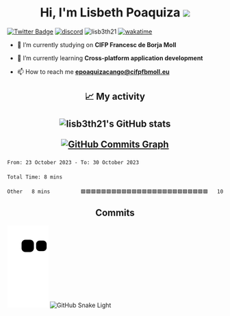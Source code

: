 <h1 align="center">Hi, I'm Lisbeth Poaquiza <img height="40" src="https://emoji.gg/assets/emoji/5887-animalcrossdance.gif"></h1>

[![Twitter Badge](https://badgen.net/badge/icon/twitter?icon=twitter&label)](https://twitter.com/lxslis)
[![discord](https://img.shields.io/badge/contact-me-blue?logo=discord&logoColor=white)](https://discordapp.com/users/535941724623863808)
 <img src="https://komarev.com/ghpvc/?username=lisb3th21&label=Profile%20views&color=0e75b6&style=flat" alt="lisb3th21" />
 [![wakatime](https://wakatime.com/badge/user/9e72577d-b160-438c-93e4-cdb2f903dde2.svg)](https://wakatime.com/@9e72577d-b160-438c-93e4-cdb2f903dde2)

- 🔭 I’m currently studying on **CIFP Francesc de Borja Moll**

- 🌱 I’m currently learning **Cross-platform application development**

- 📫 How to reach me **epoaquizacango@cifpfbmoll.eu**

<h2 align="center">📈 My activity</h2>
<h2 align="center">


 <img loading="lazy" src="https://github-readme-stats.vercel.app/api?username=lisb3th21&show_icons=true&hide=&count_private=true&title_color=0891b2&text_color=ffffff&icon_color=0891b2&bg_color=27272a&hide_border=true&show_icons=true" alt="lisb3th21's GitHub stats" height="150" align="center"/>

<a href="http://www.github.com/lisb3th21" align="center"><img loading="lazy" src="https://github-readme-stats.vercel.app/api/top-langs/?username=lisb3th21&hide=html/?username=lisb3th21&layout=compact&theme=dark&hide_border=true&bg_color=27272a&color=ffffff" alt="GitHub Commits Graph" height="150" align="center"/></a>
</h2>
<!--START_SECTION:waka-->

```txt
From: 23 October 2023 - To: 30 October 2023

Total Time: 8 mins

Other   8 mins          🟩🟩🟩🟩🟩🟩🟩🟩🟩🟩🟩🟩🟩🟩🟩🟩🟩🟩🟩🟩🟩🟩🟩🟩🟩   100.00 %
```

<!--END_SECTION:waka-->

<h2 align="center">Commits </h2>

![snake gif](https://github.com/lisb3th21/lisb3th21/blob/output/github-contribution-grid-snake.svg)
![GitHub Snake Light](github-snake.svg#gh-light-mode-only)

